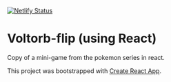 [![Netlify Status](https://api.netlify.com/api/v1/badges/da840219-569c-4f6a-b42c-86bdd173a394/deploy-status)](https://app.netlify.com/sites/react-voltorb-flip/deploys)

# Voltorb-flip (using React)
Copy of a mini-game from the pokemon series in react.

This project was bootstrapped with [Create React App](https://github.com/facebook/create-react-app).